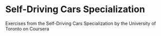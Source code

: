 # Self-Driving Cars Specialization
Exercises from the Self-Driving Cars Specialization by the University of Toronto on Coursera
